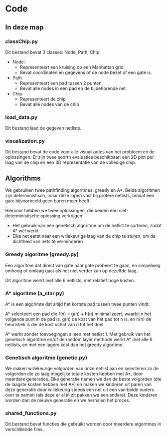 # Code

## In deze map

### classChip.py

Dit bestand bevat 3 classes: Node, Path, Chip.

* Node:
    * Representeert een kruising op een Manhattan grid
    * Bevat coordinaten en gegevens of de node bezet of een gate is.
* Path
    * Representeert een pad tussen 2 punten
    * Bevat alle nodes in een pad en de bijbehorende net
* Chip
    * Representeert de chip
    * Bevat alle nodes van de chip

### load_data.py

Dit bestand laad de gegeven netlists.

### visualization.py

Dit bestand bevat de code voor alle visualizaties van het probleem en de oplossingen. Er zijn twee soortn evaluaties beschikbaar: een 2D plot per laag van de chip en een 3D representatie van de volledige chip. 

## Algorithms

We gebruiken twee pathfinding algoritmes: greedy en A*.
Beide algoritmen zijn deterministisch, maar deze lopen vast bij grotere netlists, omdat een gate bijvoorbeeld geen buren meer heeft.

Hiervoor hebben we twee oplossingen, die beiden een niet-deterministische oplossing verkrijgen:
* Het gebruik van een genetisch algoritme om de netlist te sorteren, zodat A* wél werkt
* Elke net eerst naar een willekeurige laag van de chip te sturen, om de dichtheid van nets te verminderen

### Greedy algoritme (greedy.py)

Een algoritme dat direct van gate naar gate probeert te gaan, en simpelweg omhoog of omlaag gaat als het niet verder kan op dezelfde laag. 

Dit algoritme werkt met alle 6 netlists, met relatief hoge kosten.

### A* algoritme (a_star.py)

A* is een algorimte dat altijd het kortste pad tussen twee punten vindt. 

A* selecteert een pad die f(n) = g(n) + h(n) minimalizeert, waarbij n het volgende punt in de pad is, g(n) de kost van het pad tot n is, en h(n) de heuristiek is die de kost schat van n tot het doel.

A* werkt zonder toevoegingen alleen met netlist 1.
Met gebruik van het genetisch algoritme en/of de random layer methode werkt A* met alle 6 netlists, en met een lagere kost dan het greedy algoritme.

### Genetisch algoritme (genetic.py)

We maken willekeurige volgorden van onze netlist aan en selecteren zo de volgorden die zo laag mogelijke totale kosten hebben met A*, door meerdere generaties. Elke generatie nemen we dan de beste volgorden (die de laagste kosten hebben met A*) en maken we kinderen uit paren van deze generatie door willekeurig steeds een net uit een van beide ouders over te nemen (als deze er al in zit pakken we een andere). Deze kinderen worden dan de nieuwe generatie en we herhalen het proces.

### shared_functions.py

Dit bestand bevat functies die gebruikt worden door meerdere algoritmes in verschillende files. 



